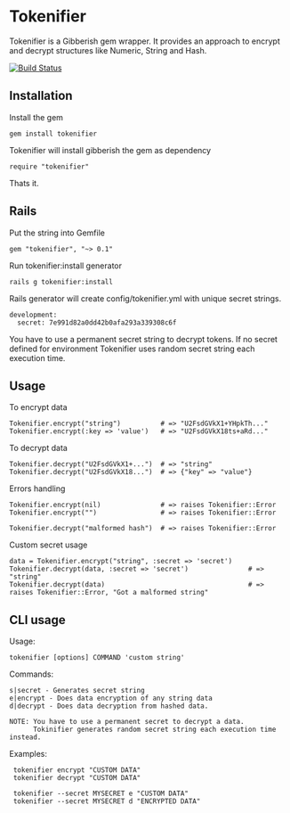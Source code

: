 # Tokenifier

Tokenifier is a Gibberish gem wrapper.
It provides an approach to encrypt and decrypt structures like Numeric, String and Hash.

[![Build Status](https://secure.travis-ci.org/ludo/tokenifier.png)](http://travis-ci.org/ludo/tokenifier)


## Installation

Install the gem

    gem install tokenifier

Tokenifier will install gibberish the gem as dependency

    require "tokenifier"

Thats it.



## Rails

Put the string into Gemfile

    gem "tokenifier", "~> 0.1"

Run tokenifier:install generator

    rails g tokenifier:install

Rails generator will create config/tokenifier.yml with unique secret strings.

    development:
      secret: 7e991d82a0dd42b0afa293a339308c6f

You have to use a permanent secret string to decrypt tokens.
If no secret defined for environment Tokenifier uses random secret string each execution time.



## Usage

To encrypt data

    Tokenifier.encrypt("string")          # => "U2FsdGVkX1+YHpkTh..."
    Tokenifier.encrypt(:key => 'value')   # => "U2FsdGVkX18ts+aRd..."

To decrypt data

    Tokenifier.decrypt("U2FsdGVkX1+...")  # => "string"
    Tokenifier.decrypt("U2FsdGVkX18...")  # => {"key" => "value"}

Errors handling

    Tokenifier.encrypt(nil)               # => raises Tokenifier::Error
    Tokenifier.encrypt("")                # => raises Tokenifier::Error

    Tokenifier.decrypt("malformed hash")  # => raises Tokenifier::Error

Custom secret usage

    data = Tokenifier.encrypt("string", :secret => 'secret')
    Tokenifier.decrypt(data, :secret => 'secret')               # => "string"
    Tokenifier.decrypt(data)                                    # => raises Tokenifier::Error, "Got a malformed string"



## CLI usage

Usage:

    tokenifier [options] COMMAND 'custom string'

Commands:

    s|secret - Generates secret string
    e|encrypt - Does data encryption of any string data
    d|decrypt - Does data decryption from hashed data.

    NOTE: You have to use a permanent secret to decrypt a data.
          Tokinifier generates random secret string each execution time instead.

Examples:

     tokenifier encrypt "CUSTOM DATA"
     tokenifier decrypt "CUSTOM DATA"

     tokenifier --secret MYSECRET e "CUSTOM DATA"
     tokenifier --secret MYSECRET d "ENCRYPTED DATA"
